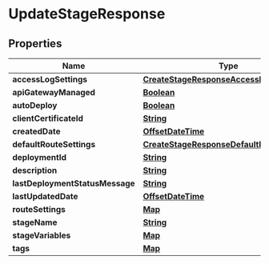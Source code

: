 

# UpdateStageResponse


## Properties

| Name | Type | Description | Notes |
|------------ | ------------- | ------------- | -------------|
|**accessLogSettings** | [**CreateStageResponseAccessLogSettings**](CreateStageResponseAccessLogSettings.md) |  |  [optional] |
|**apiGatewayManaged** | [**Boolean**](Boolean.md) |  |  [optional] |
|**autoDeploy** | [**Boolean**](Boolean.md) |  |  [optional] |
|**clientCertificateId** | [**String**](String.md) |  |  [optional] |
|**createdDate** | [**OffsetDateTime**](OffsetDateTime.md) |  |  [optional] |
|**defaultRouteSettings** | [**CreateStageResponseDefaultRouteSettings**](CreateStageResponseDefaultRouteSettings.md) |  |  [optional] |
|**deploymentId** | [**String**](String.md) |  |  [optional] |
|**description** | [**String**](String.md) |  |  [optional] |
|**lastDeploymentStatusMessage** | [**String**](String.md) |  |  [optional] |
|**lastUpdatedDate** | [**OffsetDateTime**](OffsetDateTime.md) |  |  [optional] |
|**routeSettings** | [**Map**](Map.md) |  |  [optional] |
|**stageName** | [**String**](String.md) |  |  [optional] |
|**stageVariables** | [**Map**](Map.md) |  |  [optional] |
|**tags** | [**Map**](Map.md) |  |  [optional] |



